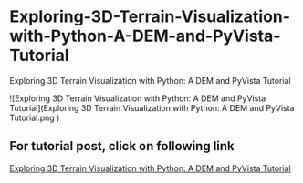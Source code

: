 # Exploring-3D-Terrain-Visualization-with-Python-A-DEM-and-PyVista-Tutorial
Exploring 3D Terrain Visualization with Python: A DEM and PyVista Tutorial

![Exploring 3D Terrain Visualization with Python: A DEM and PyVista Tutorial](Exploring 3D Terrain Visualization with Python: A DEM and PyVista Tutorial.png
)

## For tutorial post, click on following link<br/>
[Exploring 3D Terrain Visualization with Python: A DEM and PyVista Tutorial](https://spatial-dev.guru/2023/12/17/exploring-3d-terrain-visualization-with-python-a-dem-and-pyvista-tutorial/"")
